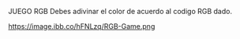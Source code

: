 JUEGO RGB
Debes adivinar el color de acuerdo al codigo RGB dado.

https://image.ibb.co/hFNLzq/RGB-Game.png
